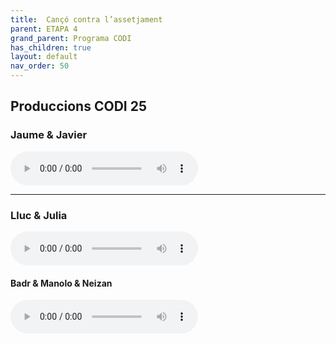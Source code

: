 ```yaml
---
title:  Cançó contra l’assetjament
parent: ETAPA 4
grand_parent: Programa CODI
has_children: true
layout: default
nav_order: 50
---
```



## Produccions CODI 25

### **Jaume & Javier**

<audio controls src="mp3/no te escondas .mp3" title="Title"></audio>


---

### **Lluc & Julia**


<audio controls src="mp3/Stop ya.mp3" title="Title"></audio>


#### **Badr & Manolo & Neizan**

<audio controls src="mp3/El acosador no sabia .mp3" title="Title"></audio>